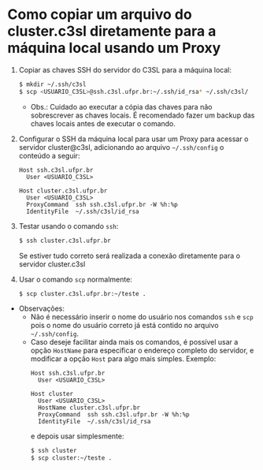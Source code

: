 # Como copiar um arquivo do cluster.c3sl diretamente para a máquina local usando um Proxy

1. Copiar as chaves SSH do servidor do C3SL para a máquina local:
    ```bash
    $ mkdir ~/.ssh/c3sl
    $ scp <USUARIO_C3SL>@ssh.c3sl.ufpr.br:~/.ssh/id_rsa* ~/.ssh/c3sl/
    ```
    * Obs.: Cuidado ao executar a cópia das chaves para não sobrescrever as chaves locais. É recomendado fazer um backup das chaves locais antes de executar o comando.

2. Configurar o SSH da máquina local para usar um Proxy para acessar o servidor cluster@c3sl, adicionando ao arquivo `~/.ssh/config` o conteúdo a seguir:
    ```
    Host ssh.c3sl.ufpr.br
      User <USUARIO_C3SL>
    
    Host cluster.c3sl.ufpr.br
      User <USUARIO_C3SL>
      ProxyCommand  ssh ssh.c3sl.ufpr.br -W %h:%p
      IdentityFile  ~/.ssh/c3sl/id_rsa
    ```
    
3. Testar usando o comando `ssh`:
    ```bash
    $ ssh cluster.c3sl.ufpr.br
    ```
    Se estiver tudo correto será realizada a conexão diretamente para o servidor cluster.c3sl
    
4. Usar o comando `scp` normalmente:
    ```bash
    $ scp cluster.c3sl.ufpr.br:~/teste . 
    ```
    
* Observações:
    * Não é necessário inserir o nome do usuário nos comandos `ssh` e `scp` pois o nome do usuário correto já está contido no arquivo `~/.ssh/config`.
    *  Caso deseje facilitar ainda mais os comandos, é possível usar a opção `HostName` para especificar o endereço completo do servidor, e modificar a opção `Host` para algo mais simples. Exemplo:
        ```
        Host ssh.c3sl.ufpr.br
          User <USUARIO_C3SL>
        
        Host cluster
          User <USUARIO_C3SL>
          HostName cluster.c3sl.ufpr.br
          ProxyCommand  ssh ssh.c3sl.ufpr.br -W %h:%p
          IdentityFile  ~/.ssh/c3sl/id_rsa
        ```
        e depois usar simplesmente:
         ```bash
         $ ssh cluster
         $ scp cluster:~/teste .
         ```
      
